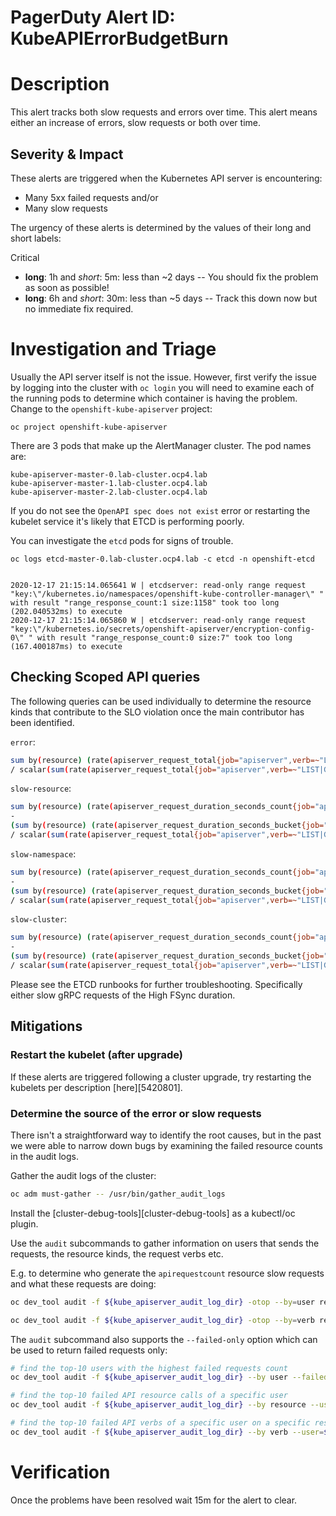 # PagerDuty Alert ID: KubeAPIErrorBudgetBurn
# Description
This alert tracks both slow requests and errors over time. This alert means either an increase of errors, slow requests or both over time.

## Severity & Impact

These alerts are triggered when the Kubernetes API server is encountering:

* Many 5xx failed requests and/or
* Many slow requests

The urgency of these alerts is determined by the values of their long and short labels:

Critical
 * **long**: 1h and *short*: 5m: less than ~2 days -- You should fix the problem as soon as possible!
 * **long**: 6h and *short*: 30m: less than ~5 days -- Track this down now but no immediate fix required.


# Investigation and Triage

Usually the API server itself is not the issue. However, first verify the issue by logging into the cluster with `oc login` you will need to examine each of the running pods to determine which container is having the problem. Change to the `openshift-kube-apiserver` project:

```
oc project openshift-kube-apiserver
```

There are 3 pods that make up the AlertManager cluster. The pod names are:

```
kube-apiserver-master-0.lab-cluster.ocp4.lab 
kube-apiserver-master-1.lab-cluster.ocp4.lab
kube-apiserver-master-2.lab-cluster.ocp4.lab
```

If you do not see the `OpenAPI spec does not exist` error or restarting the kubelet service it's likely that ETCD is performing poorly.

You can investigate the `etcd` pods for signs of trouble.

```
oc logs etcd-master-0.lab-cluster.ocp4.lab -c etcd -n openshift-etcd


2020-12-17 21:15:14.065641 W | etcdserver: read-only range request "key:\"/kubernetes.io/namespaces/openshift-kube-controller-manager\" " with result "range_response_count:1 size:1158" took too long (202.040532ms) to execute
2020-12-17 21:15:14.065860 W | etcdserver: read-only range request "key:\"/kubernetes.io/secrets/openshift-apiserver/encryption-config-0\" " with result "range_response_count:0 size:7" took too long (167.400187ms) to execute
```

## Checking Scoped API queries

The following queries can be used individually to determine the resource kinds
that contribute to the SLO violation once the main contributor has been
identified.

`error`:
```sh
sum by(resource) (rate(apiserver_request_total{job="apiserver",verb=~"LIST|GET",code=~"5.."}[1d]))
/ scalar(sum(rate(apiserver_request_total{job="apiserver",verb=~"LIST|GET"}[1d])) or vector(0))
```

`slow-resource`:
```sh
sum by(resource) (rate(apiserver_request_duration_seconds_count{job="apiserver",verb=~"LIST|GET",subresource!~"proxy|log|exec",scope="resource"}[1d]))
-
(sum by(resource) (rate(apiserver_request_duration_seconds_bucket{job="apiserver",verb=~"LIST|GET",subresource!~"proxy|log|exec",scope="resource",le="0.1"}[1d])) or vector(0))
/ scalar(sum(rate(apiserver_request_total{job="apiserver",verb=~"LIST|GET",subresource!~"proxy|log|exec"}[1d])))
```

`slow-namespace`:
```sh
sum by(resource) (rate(apiserver_request_duration_seconds_count{job="apiserver",verb=~"LIST|GET",subresource!~"proxy|log|exec",scope="namespace"}[1d]))
-
(sum by(resource) (rate(apiserver_request_duration_seconds_bucket{job="apiserver",verb=~"LIST|GET",subresource!~"proxy|log|exec",scope="namespace",le="0.5"}[1d])) or vector(0))
/ scalar(sum(rate(apiserver_request_total{job="apiserver",verb=~"LIST|GET",subresource!~"proxy|log|exec"}[1d])))
```

`slow-cluster`:
```sh
sum by(resource) (rate(apiserver_request_duration_seconds_count{job="apiserver",verb=~"LIST|GET",scope="cluster"}[1d]))
-
(sum by(resource) (rate(apiserver_request_duration_seconds_bucket{job="apiserver",verb=~"LIST|GET",scope="cluster",le="5"}[1d])) or vector(0))
/ scalar(sum(rate(apiserver_request_total{job="apiserver",verb=~"LIST|GET"}[1d])))
```


Please see the ETCD runbooks for further troubleshooting. Specifically either slow gRPC requests of the High FSync duration. 

## Mitigations

### Restart the kubelet (after upgrade)

If these alerts are triggered following a cluster upgrade, try restarting the
kubelets per description [here][5420801].

### Determine the source of the error or slow requests

There isn't a straightforward way to identify the root causes, but in the past
we were able to narrow down bugs by examining the failed resource counts in the
audit logs.

Gather the audit logs of the cluster:

```sh
oc adm must-gather -- /usr/bin/gather_audit_logs
```

Install the [cluster-debug-tools][cluster-debug-tools] as a kubectl/oc plugin.

Use the `audit` subcommands to gather information on users that sends the
requests, the resource kinds, the request verbs etc.

E.g. to determine who generate the `apirequestcount` resource slow requests and
what these requests are doing:

```sh
oc dev_tool audit -f ${kube_apiserver_audit_log_dir} -otop --by=user resource="apirequestcounts"

oc dev_tool audit -f ${kube_apiserver_audit_log_dir} -otop --by=verb resource="apirequestcounts" --user=${top-user-from-last-command}
```

The `audit` subcommand also supports the `--failed-only` option which can be
used to return failed requests only:

```sh
# find the top-10 users with the highest failed requests count
oc dev_tool audit -f ${kube_apiserver_audit_log_dir} --by user --failed-only -otop

# find the top-10 failed API resource calls of a specific user
oc dev_tool audit -f ${kube_apiserver_audit_log_dir} --by resource --user=${service_account} --failed-only -otop

# find the top-10 failed API verbs of a specific user on a specific resource
oc dev_tool audit -f ${kube_apiserver_audit_log_dir} --by verb --user=${service_account} --resource=${resources} --failed-only -otop
```

# Verification
Once the problems have been resolved wait 15m for the alert to clear.